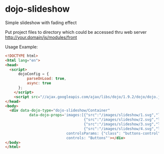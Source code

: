 dojo-slideshow
==============

Simple slideshow with fading effect

Put project files to directory which could be accessed
thru web server  http://your.domain/js/modules/front

Usage Example:
```html
<!DOCTYPE html>
<html lang="en">
<head>
  <script>
      dojoConfig = {
          parseOnLoad: true,
          async: true
      };
    </script>
    <script src="//ajax.googleapis.com/ajax/libs/dojo/1.9.2/dojo/dojo.js"></script>
</head>
<body>
  <div data-dojo-type="dojo-slideshow/Container"
           data-dojo-props='images:[{"src":"/images/slideshow/1.svg","label":"Cherry"},
                                    {"src":"/images/slideshow/2.svg","label":"Apple"},
                                    {"src":"/images/slideshow/3.svg","label":"Banana"},
                                    {"src":"/images/slideshow/4.svg","label":"Strawberry"}],
                            controlsParams: {"class": "buttons-control"},
                            controls: "Buttons"'></div>
</body>
</html>
```
